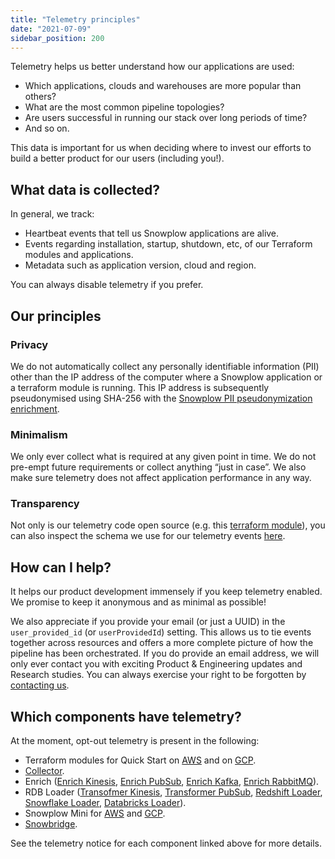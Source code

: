```yaml
---
title: "Telemetry principles"
date: "2021-07-09"
sidebar_position: 200
---
```


Telemetry helps us better understand how our applications are used:

* Which applications, clouds and warehouses are more popular than others?
* What are the most common pipeline topologies?
* Are users successful in running our stack over long periods of time?
* And so on.

This data is important for us when deciding where to invest our efforts to build a better product for our users (including you!).

## What data is collected?

In general, we track:
* Heartbeat events that tell us Snowplow applications are alive.
* Events regarding installation, startup, shutdown, etc, of our Terraform modules and applications.
* Metadata such as application version, cloud and region.

You can always disable telemetry if you prefer.

## Our principles

### Privacy

We do not automatically collect any personally identifiable information (PII) other than the IP address of the computer where a Snowplow application or a terraform module is running. This IP address is subsequently pseudonymised using SHA-256 with the [Snowplow PII pseudonymization enrichment](/docs/enriching-your-data/available-enrichments/pii-pseudonymization-enrichment/index.md).

### Minimalism

We only ever collect what is required at any given point in time. We do not pre-empt future requirements or collect anything “just in case”. We also make sure telemetry does not affect application performance in any way.

### Transparency

Not only is our telemetry code open source (e.g. this [terraform module](https://github.com/snowplow-devops/terraform-snowplow-telemetry)), you can also inspect the schema we use for our telemetry events [here](https://raw.githubusercontent.com/snowplow/iglu-central/master/schemas/com.snowplowanalytics.oss/oss_context/jsonschema/1-0-1).

## How can I help?

It helps our product development immensely if you keep telemetry enabled. We promise to keep it anonymous and as minimal as possible!

We also appreciate if you provide your email (or just a UUID) in the `user_provided_id` (or `userProvidedId`) setting. This allows us to tie events together across resources and offers a more complete picture of how the pipeline has been orchestrated. If you do provide an email address, we will only ever contact you with exciting Product & Engineering updates and Research studies. You can always exercise your right to be forgotten by [contacting us](https://snowplow.io/contact-us/).

## Which components have telemetry?

At the moment, opt-out telemetry is present in the following:
* Terraform modules for Quick Start on [AWS](/docs/getting-started-on-snowplow-open-source/quick-start-aws/index.md) and on [GCP](/docs/getting-started-on-snowplow-open-source/quick-start-gcp/index.md).
* [Collector](/docs/pipeline-components-and-applications/stream-collector/setup/index.md).
* Enrich ([Enrich Kinesis](/docs/pipeline-components-and-applications/enrichment-components/enrich-kinesis/index.md), [Enrich PubSub](/docs/pipeline-components-and-applications/enrichment-components/enrich-pubsub/index.md), [Enrich Kafka](/docs/pipeline-components-and-applications/enrichment-components/enrich-kafka/index.md), [Enrich RabbitMQ](/docs/pipeline-components-and-applications/enrichment-components/enrich-rabbitmq/index.md)).
* RDB Loader ([Transofmer Kinesis](/docs/pipeline-components-and-applications/loaders-storage-targets/snowplow-rdb-loader/transforming-enriched-data/stream-transformer/transformer-kinesis/index.md), [Transformer PubSub](/docs/pipeline-components-and-applications/loaders-storage-targets/snowplow-rdb-loader/transforming-enriched-data/stream-transformer/transformer-pubsub/index.md), [Redshift Loader](/docs/pipeline-components-and-applications/loaders-storage-targets/snowplow-rdb-loader/loading-transformed-data/redshift-loader/index.md), [Snowflake Loader](/docs/pipeline-components-and-applications/loaders-storage-targets/snowplow-rdb-loader/loading-transformed-data/snowflake-loader/index.md), [Databricks Loader](/docs/pipeline-components-and-applications/loaders-storage-targets/snowplow-rdb-loader/loading-transformed-data/databricks-loader/index.md)).
* Snowplow Mini for [AWS](/docs/pipeline-components-and-applications/snowplow-mini/setup-guide-for-aws/index.md) and [GCP](/docs/pipeline-components-and-applications/snowplow-mini/setup-guide-for-gcp/index.md).
* [Snowbridge](/docs/destinations/forwarding-events/snowbridge/getting-started/distribution-and-deployment.md).


See the telemetry notice for each component linked above for more details.
